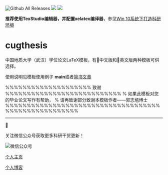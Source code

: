 ![Github All Releases](https://img.shields.io/github/downloads/CosmicScholar/cugthesis/total.svg)
![](https://img.shields.io/github/license/mashape/apistatus.svg)
![](https://img.shields.io/github/followers/CosmicScholar.svg?style=social&label=Follow)

**推荐使用TexStudio编辑器，并配置xelatex编译器**，参见[Win 10系统下打造科研环境](https://www.jianshu.com/p/334dcca006f7)

# cugthesis

中国地质大学（武汉）学位论文LaTeX模板，有中文版和英文版两种模板可供选择。

使用说明见模板使用例子 **main**或者[简书文章](https://www.jianshu.com/p/c9bb775fe0f4)

%%%%%%%%%%%%%%%%%%%% 致谢 %%%%%%%%%%%%%%%%%%%%%%%%%%%
% 如果此模板对您的毕业论文写作有帮助，
% 请再致谢部分致谢本模板作者——郭志馗博士
%%%%%%%%%%%%%%%%%%%%%%%%%%%%%%%%%%%%%%%%%%%%%%%%%%%%%

-------


关注微信公众号获取更多科研干货更新！


![微信公众号](http://www.modernfig.cn/_static/TeamMember/weixingongzhong.JPG)

[个人主页](www.modernfig.cn)

[个人博客](https://cosscholar.coding.me/CosScholar.coding.me/)
